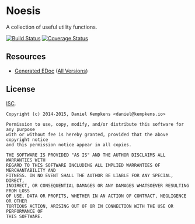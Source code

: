 # Noesis

A collection of useful utility functions.

[![Build Status](https://travis-ci.org/nifoc/noesis.png)](https://travis-ci.org/nifoc/noesis) [![Coverage Status](https://coveralls.io/repos/nifoc/noesis/badge.png?branch=master)](https://coveralls.io/r/nifoc/noesis?branch=master)

## Resources

* [Generated EDoc](http://noesis.nifoc.pw/0.3/) ([All Versions](http://noesis.nifoc.pw))

## License

[ISC](https://en.wikipedia.org/wiki/ISC_license).

```
Copyright (c) 2014-2015, Daniel Kempkens <daniel@kempkens.io>

Permission to use, copy, modify, and/or distribute this software for any purpose
with or without fee is hereby granted, provided that the above copyright notice
and this permission notice appear in all copies.

THE SOFTWARE IS PROVIDED "AS IS" AND THE AUTHOR DISCLAIMS ALL WARRANTIES WITH
REGARD TO THIS SOFTWARE INCLUDING ALL IMPLIED WARRANTIES OF MERCHANTABILITY AND
FITNESS. IN NO EVENT SHALL THE AUTHOR BE LIABLE FOR ANY SPECIAL, DIRECT,
INDIRECT, OR CONSEQUENTIAL DAMAGES OR ANY DAMAGES WHATSOEVER RESULTING FROM LOSS
OF USE, DATA OR PROFITS, WHETHER IN AN ACTION OF CONTRACT, NEGLIGENCE OR OTHER
TORTIOUS ACTION, ARISING OUT OF OR IN CONNECTION WITH THE USE OR PERFORMANCE OF
THIS SOFTWARE.
```
